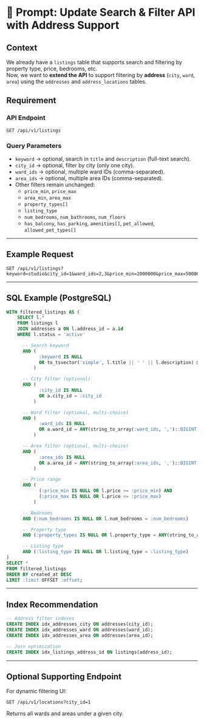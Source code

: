 # 📄 Prompt: Update Search & Filter API with Address Support  

## Context  
We already have a `listings` table that supports search and filtering by property type, price, bedrooms, etc.  
Now, we want to **extend the API** to support filtering by **address** (`city`, `ward`, `area`) using the `addresses` and `address_locations` tables.  

## Requirement  

### API Endpoint  
```http
GET /api/v1/listings
```

### Query Parameters  
- `keyword` → optional, search in `title` and `description` (full-text search).  
- `city_id` → optional, filter by city (only one city).  
- `ward_ids` → optional, multiple ward IDs (comma-separated).  
- `area_ids` → optional, multiple area IDs (comma-separated).  
- Other filters remain unchanged:  
  - `price_min`, `price_max`  
  - `area_min`, `area_max`  
  - `property_types[]`  
  - `listing_type`  
  - `num_bedrooms`, `num_bathrooms`, `num_floors`  
  - `has_balcony`, `has_parking`, `amenities[]`, `pet_allowed`, `allowed_pet_types[]`  

---

## Example Request  
```http
GET /api/v1/listings?keyword=studio&city_id=1&ward_ids=2,3&price_min=2000000&price_max=5000000
```

---

## SQL Example (PostgreSQL)  

```sql
WITH filtered_listings AS (
    SELECT l.*
    FROM listings l
    JOIN addresses a ON l.address_id = a.id
    WHERE l.status = 'active'

      -- Search keyword
      AND (
            :keyword IS NULL 
            OR to_tsvector('simple', l.title || ' ' || l.description) @@ plainto_tsquery('simple', :keyword)
          )

      -- City filter (optional)
      AND (
            :city_id IS NULL
            OR a.city_id = :city_id
          )

      -- Ward filter (optional, multi-choice)
      AND (
            :ward_ids IS NULL
            OR a.ward_id = ANY(string_to_array(:ward_ids, ',')::BIGINT[])
          )

      -- Area filter (optional, multi-choice)
      AND (
            :area_ids IS NULL
            OR a.area_id = ANY(string_to_array(:area_ids, ',')::BIGINT[])
          )

      -- Price range
      AND (
            (:price_min IS NULL OR l.price >= :price_min) AND
            (:price_max IS NULL OR l.price <= :price_max)
          )

      -- Bedrooms
      AND (:num_bedrooms IS NULL OR l.num_bedrooms = :num_bedrooms)

      -- Property type
      AND (:property_types IS NULL OR l.property_type = ANY(string_to_array(:property_types, ',')::property_type_enum[]))

      -- Listing type
      AND (:listing_type IS NULL OR l.listing_type = :listing_type)
)
SELECT *
FROM filtered_listings
ORDER BY created_at DESC
LIMIT :limit OFFSET :offset;
```

---

## Index Recommendation  
```sql
-- Address filter indexes
CREATE INDEX idx_addresses_city ON addresses(city_id);
CREATE INDEX idx_addresses_ward ON addresses(ward_id);
CREATE INDEX idx_addresses_area ON addresses(area_id);

-- Join optimization
CREATE INDEX idx_listings_address_id ON listings(address_id);
```

---

## Optional Supporting Endpoint  
For dynamic filtering UI:  
```http
GET /api/v1/locations?city_id=1
```
Returns all wards and areas under a given city.  
